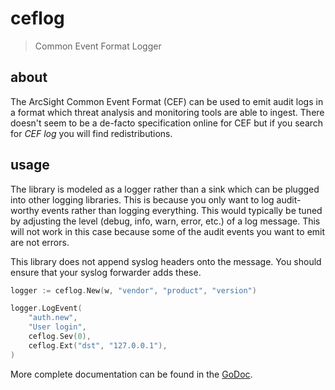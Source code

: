 # ceflog

> Common Event Format Logger

## about

The ArcSight Common Event Format (CEF) can be used to emit audit logs in a
format which threat analysis and monitoring tools are able to ingest. There
doesn't seem to be a de-facto specification online for CEF but if you search
for *CEF log* you will find redistributions.

## usage

The library is modeled as a logger rather than a sink which can be plugged into
other logging libraries. This is because you only want to log audit-worthy
events rather than logging everything. This would typically be tuned by
adjusting the level (debug, info, warn, error, etc.) of a log message. This
will not work in this case because some of the audit events you want to emit
are not errors.

This library does not append syslog headers onto the message. You should ensure
that your syslog forwarder adds these.

```go
logger := ceflog.New(w, "vendor", "product", "version")

logger.LogEvent(
    "auth.new",
    "User login",
    ceflog.Sev(0),
    ceflog.Ext("dst", "127.0.0.1"),
)
```

More complete documentation can be found in the [GoDoc][godoc].

[godoc]: https://godoc.org/github.com/xoebus/ceflog
